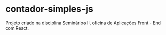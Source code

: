 # contador-simples-js
Projeto criado na disciplina Seminários II, oficina de Aplicações Front - End com React.
